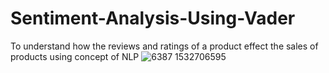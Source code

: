 # Sentiment-Analysis-Using-Vader
To understand how the reviews and ratings of a product effect the sales of products using concept of NLP
![6387 1532706595](https://user-images.githubusercontent.com/77020328/116319321-51831980-a784-11eb-86a2-46f8a26a033b.png)
